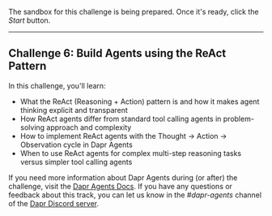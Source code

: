 The sandbox for this challenge is being prepared. Once it's ready, click the *Start* button.

---

## Challenge 6: Build Agents using the ReAct Pattern

In this challenge, you'll learn:

- What the ReAct (Reasoning + Action) pattern is and how it makes agent thinking explicit and transparent
- How ReAct agents differ from standard tool calling agents in problem-solving approach and complexity
- How to implement ReAct agents with the Thought → Action → Observation cycle in Dapr Agents
- When to use ReAct agents for complex multi-step reasoning tasks versus simpler tool calling agents

If you need more information about Dapr Agents during (or after) the challenge, visit the [Dapr Agents Docs](https://dapr.github.io/dapr-agents/). If you have any questions or feedback about this track, you can let us know in the *#dapr-agents* channel of the [Dapr Discord server](https://bit.ly/dapr-discord).

